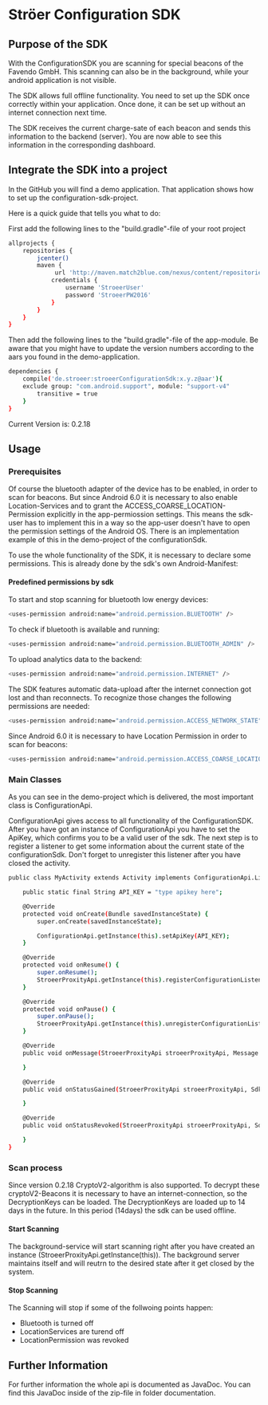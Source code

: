 # Ströer Configuration SDK

## Purpose of the SDK
With the ConfigurationSDK you are scanning for special beacons of the Favendo GmbH. This scanning can also be in the background, while your android application is not visible.

The SDK allows full offline functionality. You need to set up the SDK once correctly within your application. Once done, it can be set up without an internet connection next time.

The SDK receives the current charge-sate of each beacon and sends this information to the backend (server). You are now able to see this information in the corresponding dashboard.

## Integrate the SDK into a project
In the GitHub you will find a demo application. That application shows how to set up the configuration-sdk-project.

Here is a quick guide that tells you what to do:

First add the following lines to the "build.gradle"-file of your root project
```bash
allprojects {
    repositories {
        jcenter()
        maven {
             url 'http://maven.match2blue.com/nexus/content/repositories/StroeerGroup/'
            credentials {
                username 'StroeerUser'
                password 'StroeerPW2016'
            }
        }
    }
}
```
Then add the following lines to the "build.gradle"-file of the app-module. Be aware that you might have to update the version numbers according to the aars you found in the demo-application.
```bash
dependencies {
    compile('de.stroeer:stroeerConfigurationSdk:x.y.z@aar'){
	exclude group: "com.android.support", module: "support-v4"
        transitive = true
    }
}
```

Current Version is: 0.2.18

## Usage
### Prerequisites
Of course the bluetooth adapter of the device has to be enabled, in order to scan for beacons. But since Android 6.0 it is necessary to also enable Location-Services and to grant the ACCESS_COARSE_LOCATION-Permission explicitly in the app-permiossion settings. This means the sdk-user has to implement this in a way so the app-user doesn't have to open the permission settings of the Android OS. There is an implementation example of this in the demo-project of the configurationSdk.

To use the whole functionality of the SDK, it is necessary to declare some permissions. This is already done by the sdk's own Android-Manifest:

#### Predefined permissions by sdk
To start and stop scanning for bluetooth low energy devices:
```bash
<uses-permission android:name="android.permission.BLUETOOTH" />
```
To check if bluetooth is available and running:
```bash
<uses-permission android:name="android.permission.BLUETOOTH_ADMIN" />
```
To upload analytics data to the backend:
```bash
<uses-permission android:name="android.permission.INTERNET" />
```
The SDK features automatic data-upload after the internet connection got lost and than reconnects. To recognize those changes the following permissions are needed:
```bash
<uses-permission android:name="android.permission.ACCESS_NETWORK_STATE"/>
```
Since Android 6.0 it is necessary to have Location Permission in order to scan for beacons:
```bash
<uses-permission android:name="android.permission.ACCESS_COARSE_LOCATION"/>
```
### Main Classes
As you can see in the demo-project which is delivered, the most important class is ConfigurationApi.

ConfigurationApi gives access to all functionality of the ConfigurationSDK.
After you have got an instance of ConfigurationApi you have to set the ApiKey, which confirms you to be a valid user of the sdk. The next step is to register a listener to get some information about the current state of the configurationSdk. Don't forget to unregister this listener after you have closed the activity.

```bash
public class MyActivity extends Activity implements ConfigurationApi.Listener {

    public static final String API_KEY = "type apikey here";

    @Override
    protected void onCreate(Bundle savedInstanceState) {
        super.onCreate(savedInstanceState);

        ConfigurationApi.getInstance(this).setApiKey(API_KEY);
    }

    @Override
    protected void onResume() {
        super.onResume();
        StroeerProxityApi.getInstance(this).registerConfigurationListener(this);
    }

    @Override
    protected void onPause() {
        super.onPause();
        StroeerProxityApi.getInstance(this).unregisterConfigurationListener(this);
    }

    @Override
    public void onMessage(StroeerProxityApi stroeerProxityApi, Message message, boolean isNew) {

    }

    @Override
    public void onStatusGained(StroeerProxityApi stroeerProxityApi, SdkStatus status, boolean isNew) {

    }

    @Override
    public void onStatusRevoked(StroeerProxityApi stroeerProxityApi, SdkStatus status, boolean isNew) {

    }
}
```

### Scan process

Since version 0.2.18 CryptoV2-algorithm is also supported. To decrypt these cryptoV2-Beacons it is necessary to have an internet-connection, so the DecryptionKeys can be loaded. The DecryptionKeys are loaded up to 14 days in the future. In this period (14days) the sdk can be used offline.

#### Start Scanning

The background-service will start scanning right after you have created an instance (StroeerProxityApi.getInstance(this)). The background server maintains itself and will reutrn to the desired state after it get closed by the system.

#### Stop Scanning

The Scanning will stop if some of the follwoing points happen:

 - Bluetooth is turned off
 - LocationServices are turend off
 - LocationPermission was revoked
 
## Further Information
For further information the whole api is documented as JavaDoc. You can find this JavaDoc inside of the zip-file in folder documentation.
